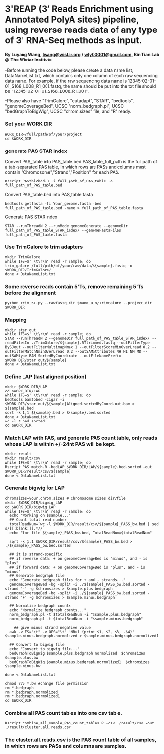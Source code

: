
# 3'REAP (3’ Reads Enrichment using Annotated PolyA sites) pipeline, using reverse reads data of any type of 3' RNA-Seq methods as input. 

#### By Luyang Wang, lwang@wistar.org / wly00001@gmail.com, Bin Tian Lab @ The Wistar Institute


-Before running the code below, please create a data name list, DataNameList.txt, which contains only one column of each raw sequencing data name. For example, if the raw sequencing data name is 12345-02-01-01_S168_L008_R1_001.fastq, the name should be put into the txt file should be "12345-02-01-01_S168_L008_R1_001".

-Please also have "TrimGalore", "cutadapt", "STAR", "bedtools", "genomeCoverageBed", UCSC "norm_bedgraph.pl", UCSC "bedGraphToBigWig", UCSC "chrom.sizes" file, and "R" ready.

### Set your WORK DIR
```
WORK_DIR=/full/path/of/your/project
cd $WORK_DIR
```


### generate PAS STAR index
Convert PAS_table into PAS_table.bed
PAS_table_full_path is the full path of a tab-separated PAS table, in which rows are PASs and columns must contain "Chromosome","Strand","Position" for each PAS.
```
Rscript PAStbl2bed.R -i full_path_of_PAS_table -o full_path_of_PAS_table.bed
```
Convert PAS_table.bed into PAS_table.fasta
```
bedtools getfasta -fi Your_genome.fasta -bed full_path_of_PAS_table.bed -name > full_path_of_PAS_table.fasta
```
Generate PAS STAR index
```
STAR --runThreadN 2 --runMode genomeGenerate --genomeDir full_path_of_PAS_table_STAR_index/ --genomeFastaFiles full_path_of_PAS_table.fasta
```



### Use TrimGalore to trim adapters
```
mkdir TrimGalore
while IFS=$' \t\r\n' read -r sample; do
trim_galore /full/path/of/your/raw/data/${sample}.fastq -o $WORK_DIR/TrimGalore/
done < DataNameList.txt
```



### Some reverse reads contain 5'Ts, remove remaining 5'Ts before the alignment
```
python trim_5T.py --rawfastq_dir $WORK_DIR/TrimGalore --project_dir $WORK_DIR
```



### Mapping
```
mkdir star_out
while IFS=$' \t\r\n' read -r sample; do
STAR --runThreadN 2 --genomeDir full_path_of_PAS_table_STAR_index/ --readFilesIn ./TrimGalore/${sample}.5Ttrimmed.fastq --outFilterType BySJout --outFilterMultimapNmax 1 --outFilterScoreMinOverLread 0.2 --outFilterMatchNminOverLread 0.2 --outSAMattributes NH HI NM MD --outSAMtype BAM SortedByCoordinate --outFileNamePrefix $WORK_DIR/star_out/${sample}
done < DataNameList.txt
```



### Define LAP (last aligned position)
```
mkdir $WORK_DIR/LAP
cd $WORK_DIR/LAP
while IFS=$' \t\r\n' read -r sample; do
bedtools bamtobed -cigar -i $WORK_DIR/star_out/${sample}Aligned.sortedByCoord.out.bam > ${sample}.bed
sort -k 1,1 ${sample}.bed > ${sample}.bed.sorted
done < DataNameList.txt
wc -l *.bed.sorted
cd $WORK_DIR
```



### Match LAP with PAS, and generate PAS count table, only reads whose LAP is within +/-24nt PAS will be kept.
```
mkdir result
mkdir result/csv
while IFS=$' \t\r\n' read -r sample; do
Rscript PAS_match.R -bedLAP $WORK_DIR/LAP/${sample}.bed.sorted -out $WORK_DIR/result/csv/${sample}
done < DataNameList.txt
```



### Generate bigwig for LAP
```
chromsizes=your.chrom.sizes # Chromosome sizes dir/file
mkdir $WORK_DIR/bigwig_LAP
cd $WORK_DIR/bigwig_LAP
while IFS=$' \t\r\n' read -r sample; do
  echo "Working on $sample..."
  ## Count total read number
  totalReadNum=`wc -l $WORK_DIR/result/csv/${sample}_PASS_bw.bed | sed s/[[:blank:]].*//`
  echo "for file ${sample}_PASS_bw.bed, TotalReadNum=$totalReadNum"

  sort -k 1,1 $WORK_DIR/result/csv/${sample}_PASS_bw.bed > ./${sample}_PASS_bw.bed.sorted

  ## it is strand-specific 
  ## if reverse data: + on genomeCoverageBed is "minus", and - is "plus"
  ## if forward data: + on genomeCoverageBed is "plus", and - is "minus"
  ## Generate bedgraph file
  echo "Generate bedgraph files for + and - strands..."
  genomeCoverageBed -bg -split -i ./${sample}_PASS_bw.bed.sorted -strand '-' -g $chromsizes > $sample.plus.bedgraph
  genomeCoverageBed -bg -split -i ./${sample}_PASS_bw.bed.sorted -strand '+' -g $chromsizes > $sample.minus.bedgraph

  ## Normalize bedgraph counts
  echo "Normalize bedgraph counts..."
  norm_bedgraph.pl -t $totalReadNum -i "$sample.plus.bedgraph"
  norm_bedgraph.pl -t $totalReadNum -i "$sample.minus.bedgraph"

	## give minus strand negative value
  awk -v FS="\t" -v OFS="\t" 'NR>1 {print $1, $2, $3, -$4}' $sample.minus.bedgraph.normolized > $sample.minus.bedgraph.normolized1 

  ## Convert to bigwig file
  echo "Convert to bigwig file..."
  bedGraphToBigWig $sample.plus.bedgraph.normolized  $chromsizes $sample.plus.bw
  bedGraphToBigWig $sample.minus.bedgraph.normolized1  $chromsizes $sample.minus.bw

done < DataNameList.txt

chmod 775 *.bw #change file permission
rm *.bedgraph
rm *.bedgraph.normolized
rm *.bedgraph.normolized1
cd $WORK_DIR
```



### Combine all PAS count tables into one csv table.
```
Rscript combine_all_sample_PAS_count_tables.R -csv ./result/csv -out ./result/cluster.all.reads.csv
```



### The cluster.all.reads.csv is the PAS count table of all samples, in which rows are PASs and columns are samples.



